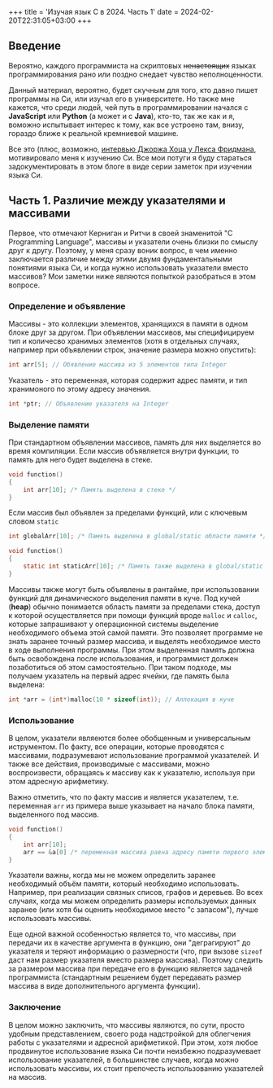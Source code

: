+++
title = 'Изучая язык C в 2024. Часть 1'
date = 2024-02-20T22:31:05+03:00
+++

## Введение

Вероятно, каждого программиста на скриптовых ~~ненастоящих~~ языках программирования рано или поздно снедает чувство неполноценности.

Данный материал, вероятно, будет скучным для того, кто давно пишет программы на Си, или изучал его в университете.
Но также мне кажется, что среди людей, чей путь в программировании начался с **JavaScript** или **Python** (а может и с **Java**),
кто-то, так же как и я, воможно испытывает интерес к тому, как все устроено там, внизу, гораздо ближе к реальной кремниевой машине.

Все это (плюс, возможно, [интервью Джоржа Хоца у Лекса Фридмана](https://www.youtube.com/watch?v=XlvfHOrF26M), мотивировало меня к изучению Си. Все мои потуги я буду стараться задокументировать в этом блоге в виде серии заметок при изучении языка Си.

## Часть 1. Различие между указателями и массивами

Первое, что отмечают Керниган и Ритчи в своей знаменитой "C Programming Language", массивы и указатели очень близки по смыслу друг к другу.
Поэтому, у меня сразу воник вопрос, в чем именно заключается различие между этими двумя фундаментальными понятиями языка Си, и когда нужно использовать указатели вместо массивов?
Мои заметки ниже являются попыткой разобраться в этом вопросе.

### Определение и объявление

Массивы - это коллекции элементов, хранящихся в памяти в одном блоке друг за другом.
При объявлении массивов, мы специфицируем тип и количесво хранимых элементов
(хотя в отдельных случаях, например при объявлении строк, значение размера можно опустить):

```c
int arr[5]; // Обявление массива из 5 элементов типа Integer
```

Указатель - это переменная, которая содержит адрес памяти, и тип хранимоного по этому адресу значения.

```c
int *ptr; // Объявление указателя на Integer
```

### Выделение памяти

При стандартном объявлении массивов, память для них выделяется во время компиляции. 
Если массив объявляется внутри функции, то память для него будет выделена в стеке.

```c
void function() 
{
    int arr[10]; /* Память выделена в стеке */
}
```

Если массив был объявлен за пределами функций, или с ключевым словом `static`

```c
int globalArr[10]; /* Память выделена в global/static области памяти */

void function()
{
    static int staticArr[10]; /* Память также выделена в global/static области памяти */
}
```

Массивы также могут быть объявлены в рантайме, при использовании функций для динамического выделения памяти в куче.
Под кучей (**heap**) обычно понимается область памяти за пределами стека, доступ к которой осуществляется при помощи 
функций вроде `malloc` и `calloc`, которые запрашивают у операционной системы выделение необходимого объема этой самой памяти.
Это позволяет программе не знать заранее точный размер массива, и выделять необходимое место в ходе выполнения программы.
При этом выделенная память должна быть освобождена после использования, и программист должен позаботиться об этом самостоятельно.
При таком подходе, мы получаем указатель на первый адрес ячейки, где память была выделена:

```c
int *arr = (int*)malloc(10 * sizeof(int)); // Аллокация в куче
```

### Использование

В целом, указатели являеются более обобщенным и универсальным иструментом. По факту, все операции, которые 
проводятся с массивами, подразумевают использование программой указателей. И также все действия, производимые с массивами,
можно воспроизвести, обращаясь к массиву как к указателю, используя при этом адресную арифметику.

Важно отметить, что по факту массив и является указателем, т.е. переменная `arr` из примера выше указывает на начало блока памяти,
выделенного под массив.

```c
void function() 
{
    int arr[10];
    arr == &a[0] /* переменная массива равна адресу памяти первого элемента */
}
```

Указатели важны, когда мы не можем определить заранее необходимый объём памяти, который необходимо использовать.
Например, при реализации связных списов, графов и деревьев.
Во всех случаях, когда мы можем определить размеры используемых данных заранее (или хотя бы оценить необходимое место "с запасом"), лучше использовать 
массивы.

Еще одной важной особенностью является то, что массивы, при передачи их в качестве аргумента в функцию, они "деграгируют" до указателя и
теряют информацию о размерности (что, при вызове `sizeof` даст нам размер указателя вместо размера массива). Поэтому следить за размером массива
при передаче его в функцию является задачей программиста (стандартным решением будет передавать размер массива в виде дополнительного аргумента функции).

### Заключение

В целом можно заключить, что массивы являются, по сути, просто удобным представлением,
своего рода надстройкой для облегчения работы с указателями и адресной арифметикой.
При этом, хотя любое продвинутое использование языка Си почти неизбежно подразумевает использование указателей,
в большинстве случаев, когда можно использовать массивы, их стоит препочесть использованию указателей на массив.
